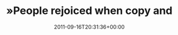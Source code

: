 ---
retweeted: false
source: <a href="http://termtter.org/" rel="nofollow">Termtter</a>
entities:
  hashtags: []
  symbols: []
  user_mentions: []
  urls:
  - url: http://t.co/wn4wWzkJ
    expanded_url: http://blog.dbpatterson.com/post/10244529137
    display_url: blog.dbpatterson.com/post/102445291…
    indices:
    - '48'
    - '68'
display_text_range:
- '0'
- '68'
favorite_count: '0'
id_str: '114798612709507072'
truncated: false
retweet_count: '0'
id: '114798612709507072'
possibly_sensitive: false
created_at: Fri Sep 16 20:31:36 +0000 2011
favorited: false
full_text: "»People rejoiced when copy and paste was added«"
lang: en
quote_url: http://blog.dbpatterson.com/post/10244529137
tags:
- pesos:twitter
date: '2011-09-16T20:31:36+00:00'
src: https://twitter.com/bascht/status/114798612709507072
original_url: https://twitter.com/bascht/status/114798612709507072
type: twitter_tweet
text: "»People rejoiced when copy and paste was added«"
title: "»People rejoiced when copy and "

---